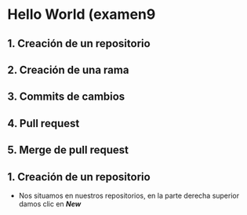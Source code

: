 # Hello World (examen9

## 1. Creación de un repositorio
## 2. Creación de una rama
## 3. Commits de cambios
## 4. Pull request
## 5. Merge de pull request

## 1. Creación de un repositorio
* Nos situamos en nuestros repositorios, en la parte derecha superior damos clic en ***New***



